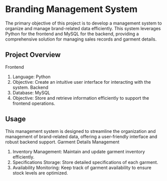 # Branding Management System
The primary objective of this project is to develop a management system to organize and manage brand-related data efficiently. This system leverages Python for the frontend and MySQL for the backend, providing a comprehensive solution for managing sales records and garment details.

## Project Overview
Frontend
1. Language: Python
2. Objective: Create an intuitive user interface for interacting with the system.
Backend
1. Database: MySQL
2. Objective: Store and retrieve information efficiently to support the frontend operations.

## Usage
This management system is designed to streamline the organization and management of brand-related data, offering a user-friendly interface and robust backend support.
Garment Details Management
1. Inventory Management: Maintain and update garment inventory efficiently.
2. Specifications Storage: Store detailed specifications of each garment.
3. Availability Monitoring: Keep track of garment availability to ensure stock levels are optimized.

